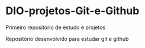 # DIO-projetos-Git-e-Github
Primeiro repositório de estudo e projetos 

Repositório desenvolvido para estudar git e github